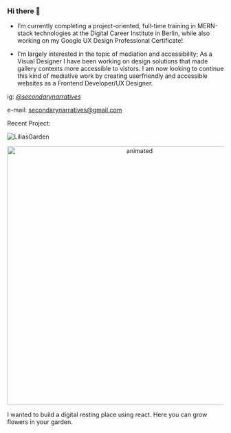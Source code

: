 

### Hi there 👋


-   I’m currently completing a project-oriented, full-time training in MERN-stack technologies 
    at the Digital Career Institute in Berlin, while also working on my Google UX Design Professional Certificate!

-   I'm largely interested in the topic of mediation and accessibility; As a Visual Designer I have been working on design solutions that made gallery         contexts more accessible to vistors. I am now looking to continue this kind of mediative work by creating userfriendly and accessible websites as a Frontend       Developer/UX Designer.     

ig: *[@secondarynarratives](https://www.instagram.com/secondarynarratives/?hl=en)*

e-mail: <secondarynarratives@gmail.com>


Recent Project:

![LiliasGarden](https://user-images.githubusercontent.com/74862595/133488026-4e5c76c2-abca-4c36-906b-a155d91b2f36.jpg)

<p align="center">
  <img src="https://user-images.githubusercontent.com/74862595/133743433-706008ee-dc58-470a-bb41-158b99b18409.gif" alt="animated"  width="600"/>
</p>

I wanted to build a digital resting place using react. Here you can grow flowers in your garden.  
